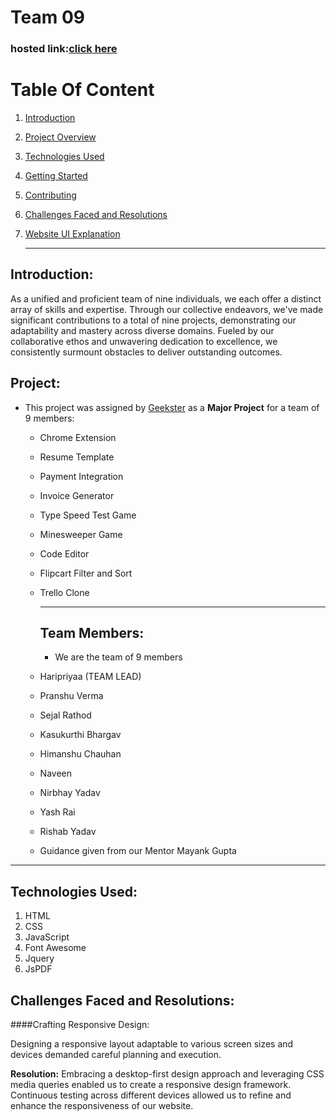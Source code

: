 # Team 09
### hosted link:<a href="https://haripriyaa1224.github.io/Team9-Project/">click here</a>

# Table Of Content
1. [Introduction](#introduction)
2. [Project Overview](#project)
3. [Technologies Used](#technologies-used)
4. [Getting Started](#getting-started)
5. [Contributing](#contributing)
6. [Challenges Faced and Resolutions](#challenges-faced-and-resolutions)
7. [Website UI Explanation](#website-ui-explanation)

   ----

## Introduction:
As a unified and proficient team of nine individuals, we each offer a distinct array of skills and expertise. 
Through our collective endeavors, we've made significant contributions to a total of nine projects, demonstrating our adaptability and mastery across diverse domains. 
Fueled by our collaborative ethos and unwavering dedication to excellence, we consistently surmount obstacles to deliver outstanding outcomes.

## Project:

- This project was assigned by [Geekster](https://www.geekster.in/) as a **Major Project** for a team of 9 members:
  - Chrome Extension
  - Resume Template
  - Payment Integration
  - Invoice Generator
  - Type Speed Test Game
  - Minesweeper Game
  - Code Editor
  - Flipcart Filter and Sort
  - Trello Clone
 
    ----

    ## Team Members:

    - We are the team of 9 members
  - Haripriyaa (TEAM LEAD)
  - Pranshu Verma
  - Sejal Rathod
  - Kasukurthi Bhargav
  - Himanshu Chauhan
  - Naveen 
  - Nirbhay Yadav
  - Yash Rai
  - Rishab Yadav
  - Guidance given from our Mentor Mayank Gupta

----

## Technologies Used:
<ol>
   <li>HTML</li>
   <li>CSS</li>
   <li>JavaScript</li>
   <li>Font Awesome</li>
   <li>Jquery</li>
   <li>JsPDF</li>
</ol>

 ## Challenges Faced and Resolutions:
 ####Crafting Responsive Design:
 <p>Designing a responsive layout adaptable to various screen sizes and devices demanded careful planning and execution.</p>
 <p><b>Resolution:</b> Embracing a desktop-first design approach and leveraging CSS media queries enabled us to create a responsive design framework. Continuous testing across different devices allowed us to refine and enhance the responsiveness of our website.</p>
